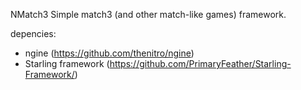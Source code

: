 NMatch3
Simple match3 (and other match-like games) framework.

depencies: 
 - ngine (https://github.com/thenitro/ngine)
 - Starling framework (https://github.com/PrimaryFeather/Starling-Framework/)
